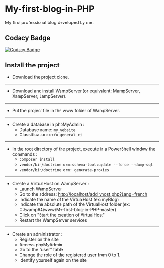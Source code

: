 # My-first-blog-in-PHP
My first professional blog developed by me.

## Codacy Badge
[![Codacy Badge](https://api.codacy.com/project/badge/Grade/a845df5a4fd24c1e87829a0b78eaaddc)](https://www.codacy.com/manual/Scratchy-Show/My-first-blog-in-PHP?utm_source=github.com&amp;utm_medium=referral&amp;utm_content=Scratchy-Show/My-first-blog-in-PHP&amp;utm_campaign=Badge_Grade)

## Install the project
* Download the project clone.
------------------------------------------------------------------------------------------------------------------------------------------
* Download and install WampServer (or equivalent: MampServer, XampServer, LampServer).
------------------------------------------------------------------------------------------------------------------------------------------
* Put the project file in the www folder of WampServer.
------------------------------------------------------------------------------------------------------------------------------------------
* Create a database in phpMyAdmin :
    * Database name: `my_website`
    * Classification: `utf8_general_ci`
------------------------------------------------------------------------------------------------------------------------------------------
* In the root directory of the project, execute in a PowerShell window the commands : 
    * `composer install`
    * `vendor/bin/doctrine orm:schema-tool:update --force --dump-sql`
    * `vendor/bin/doctrine orm: generate-proxies`
------------------------------------------------------------------------------------------------------------------------------------------
* Create a VirtualHost on WampServer :
    * Launch WampServer
    * Go to the address: <http://localhost/add_vhost.php?Lang=french>
    * Indicate the name of the VirtualHost (ex: myBlog)
    * Indicate the absolute path of the VirtualHost folder (ex: C:\wamp64\www\My-first-blog-in-PHP-master)
    * Click on "Start the creation of VirtualHost"
    * Restart the WampServer services
------------------------------------------------------------------------------------------------------------------------------------------ 
* Create an administrator :
    * Register on the site
    * Access phpMyAdmin
    * Go to the “user” table
    * Change the role of the registered user from 0 to 1.
    * Identify yourself again on the site
